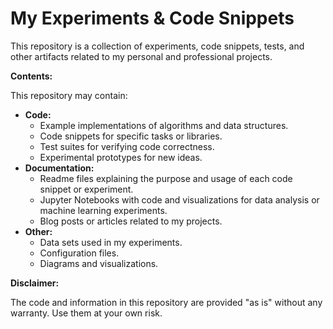 # My Experiments & Code Snippets

This repository is a collection of experiments, code snippets, tests, and other artifacts related to my personal and professional projects. 

**Contents:**

This repository may contain:

* **Code:** 
    * Example implementations of algorithms and data structures.
    * Code snippets for specific tasks or libraries.
    * Test suites for verifying code correctness.
    * Experimental prototypes for new ideas.
* **Documentation:**
    * Readme files explaining the purpose and usage of each code snippet or experiment.
    * Jupyter Notebooks with code and visualizations for data analysis or machine learning experiments.
    * Blog posts or articles related to my projects.
* **Other:**
    * Data sets used in my experiments.
    * Configuration files.
    * Diagrams and visualizations.

**Disclaimer:**

The code and information in this repository are provided "as is" without any warranty. Use them at your own risk.
